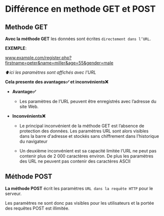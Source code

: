 # Différence en methode GET et POST

## Methode GET

**Avec la méthode GET** les données sont écrites `directement dans l’URL`.

__EXEMPLE__:

www.example.com/register.php?firstname=peter&name=miller&age=55&gender=male

  _⬆️ici les paramètres sont affichés avec l'URL_

__Cela presente des  avantages✅ et  inconvénients❌__  


* __Avantage✅__
  -  Les paramètres de l’URL peuvent être enregistrés avec l’adresse du site Web.
 


* __Inconvénients❌__
  -  Le principal inconvénient de la méthode GET est l’absence de protection des données.
       Les paramètres URL sont alors visibles dans la barre d'adresse et stockés sans chiffrement dans l’historique du navigateur

  -  Un deuxième inconvénient est sa capacité limitée l’URL ne peut pas contenir plus de 2 000 caractères environ.
        De plus les paramètres des URL ne peuvent pas contenir des caractères ASCII


## Méthode POST     

__La méthode POST__ écrit les paramètres `URL dans la requête HTTP` pour le serveur.

   Les paramètres ne sont donc pas visibles pour les utilisateurs et la portée des requêtes POST est illimitée.
